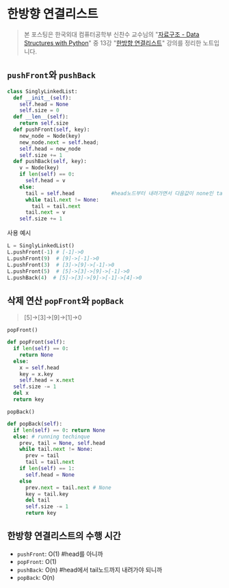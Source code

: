 # 한방향 연결리스트

> 본 포스팅은 한국외대 컴퓨터공학부 신찬수 교수님의 "[자료구조 - Data Structures with Python](https://www.youtube.com/playlist?list=PLsMufJgu5933ZkBCHS7bQTx0bncjwi4PK)" 중 13강 "[한방향 연결리스트](https://youtube.com/watch?v=kGZoEShMcSQ)" 강의를 정리한 노트입니다.

## `pushFront`와 `pushBack`

```py
class SinglyLinkedList:
  def __init__(self):
    self.head = None
    self.size = 0
  def __len__(self):
    return self.size
  def pushFront(self, key):
    new_node = Node(key)
    new_node.next = self.head;
    self.head = new_node
    self.size += 1
  def pushBack(self, key):
    v = Node(key)
    if len(self) == 0:
      self.head = v
    else:
      tail = self.head            #head노드부터 내려가면서 다음값이 none인 tail노드를 찾는 과정
      while tail.next != None:
        tail = tail.next
      tail.next = v
    self.size += 1

```

사용 예시

```py
L = SinglyLinkedList()
L.pushFront(-1) # [-1]->0
L.pushFront(9)  # [9]->[-1]->0
L.pushFront(3)  # [3]->[9]->[-1]->0
L.pushFront(5)  # [5]->[3]->[9]->[-1]->0
L.pushBack(4)  # [5]->[3]->[9]->[-1]->[4]->0
```

## 삭제 연산 `popFront`와 `popBack`

> [5]->[3]->[9]->[1]->0

`popFront()`

```py
def popFront(self):
  if len(self) == 0:
    return None
  else:
    x = self.head
    key = x.key
    self.head = x.next
  self.size -= 1
  del x
  return key
```

`popBack()`

```py
def popBack(self):
  if len(self) == 0: return None
  else: # running techinque
    prev, tail = None, self.head
    while tail.next != None:
      prev = tail
      tail = tail.next
    if len(self) == 1:
      self.head = None
    else
      prev.next = tail.next # None
      key = tail.key
      del tail
      self.size -= 1
      return key
```

## 한방향 연결리스트의 수행 시간

- `pushFront`: O(1) #head를 아니까
- `popFront`: O(1)
- `pushBack`: O(n) #head에서 tail노드까지 내려가야 되니까
- `popBack`: O(n)
